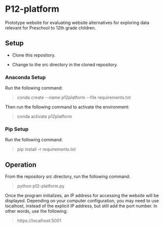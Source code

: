 # P12-platform

Prototype website for evaluating website alternatives for exploring data 
relevant for Preschool to 12th grade children.

## Setup

- Clone this repository.

- Change to the src directory in the cloned repository.

### Anaconda Setup

Run the following command:

> conda create --name p12platform --file requirements.txt

Then run the following command to activate the environment:

> conda activate p12platform

### Pip Setup

Run the following command:

> pip install -r requirements.txt

## Operation
From the repository src directory, run the following command:

> python p12-platform.py

Once the program initializes, an IP address for accessing the website will be 
displayed. Depending on your computer configuration, you may need to use
localhost, instead of the explicit IP address, but still add the port number.
In other words, use the following:

> https://localhost:5001